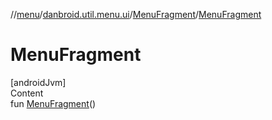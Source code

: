 //[menu](../../../index.md)/[danbroid.util.menu.ui](../index.md)/[MenuFragment](index.md)/[MenuFragment](-menu-fragment.md)



# MenuFragment  
[androidJvm]  
Content  
fun [MenuFragment](-menu-fragment.md)()  



